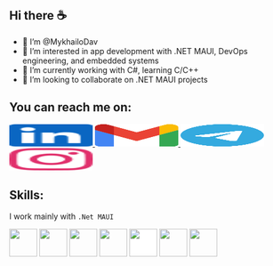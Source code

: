 ### 
## **Hi there ☕**

- 👋 I’m @MykhailoDav
- 👀 I’m interested in app development with .NET MAUI, DevOps engineering, and embedded systems
- 🌱 I’m currently working with C#, learning C/C++ 
- 💞️ I’m looking to collaborate on .NET MAUI projects

## You can reach me on:
<div>
<a href="https://www.linkedin.com/in/mykhailo-davydenko/">
<img src="https://github.com/MykhailoDav/MykhailoDav/blob/main/Images/linkedin.svg" height="40" width="150">
</a>
<a href="mailto:davudenko.mukhailo@gmail.com">
<img src="https://github.com/MykhailoDav/MykhailoDav/blob/main/Images/Gmail_icon.svg" height="40" width="150">
</a>
<a href="https://t.me/myhailo_dav">
<img src="https://github.com/MykhailoDav/MykhailoDav/blob/main/Images/telegram.svg" height="40" width="150">
</a>
<a href="https://www.instagram.com/myhailo_dav/">
<img src="https://github.com/MykhailoDav/MykhailoDav/blob/main/Images/instagram.svg" height="40" width="150">
</a>
</div>

## **Skills:**


I work mainly with `.Net MAUI`

<p>
    <img src="https://cdn.jsdelivr.net/gh/devicons/devicon/icons/c/c-original.svg" width="50" height="50" />
     <img src="https://cdn.jsdelivr.net/gh/devicons/devicon/icons/cplusplus/cplusplus-original.svg" width="50" height="50" />
      <img src="https://cdn.jsdelivr.net/gh/devicons/devicon/icons/csharp/csharp-original.svg" width="50" height="50" />
      <img src="https://cdn.jsdelivr.net/gh/devicons/devicon/icons/git/git-original.svg" width="50" height="50" />
      <img src="https://cdn.jsdelivr.net/gh/devicons/devicon/icons/github/github-original.svg" style="background-color: white;" width="50" height="50"/>
    <img src="https://cdn.jsdelivr.net/gh/devicons/devicon/icons/apple/apple-original.svg" width="50" height="50" />
  <img src="https://cdn.jsdelivr.net/gh/devicons/devicon/icons/android/android-original.svg" width="50" height="50" />
</p>
<!---
MykhailoDav/MykhailoDav is a ✨ special ✨ repository because its `README.md` (this file) appears on your GitHub profile.
You can click the Preview link to take a look at your changes.
--->
